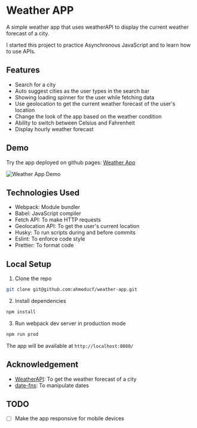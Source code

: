 # Weather APP

A simple weather app that uses weatherAPI to display the current weather forecast of a city.

I started this project to practice Asynchronous JavaScript and to learn how to use APIs.

## Features

- Search for a city
- Auto suggest cities as the user types in the search bar
- Showing loading spinner for the user while fetching data
- Use geolocation to get the current weather forecast of the user's location
- Change the look of the app based on the weather condition
- Ability to switch between Celsius and Fahrenheit
- Display hourly weather forecast

## Demo

Try the app deployed on github pages: [Weather App](https://ahmeducf.github.io/weather-app/)

![Weather App Demo](./demo/demo.gif)

## Technologies Used

- Webpack: Module bundler
- Babel: JavaScript compiler
- Fetch API: To make HTTP requests
- Geolocation API: To get the user's current location
- Husky: To run scripts during and before commits
- Eslint: To enforce code style
- Prettier: To format code

## Local Setup

1. Clone the repo

```bash
git clone git@github.com:ahmeducf/weather-app.git
```

2. Install dependencies

```bash
npm install
```

3. Run webpack dev server in production mode

```bash
npm run prod
```

The app will be available at `http://localhost:8080/`

## Acknowledgement

- [WeatherAPI](https://www.weatherapi.com/): To get the weather forecast of a city
- [date-fns](https://date-fns.org/): To manipulate dates

## TODO

- [ ] Make the app responsive for mobile devices
